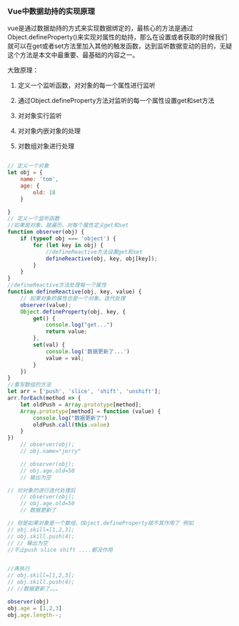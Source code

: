 ### Vue中数据劫持的实现原理

vue是通过数据劫持的方式来实现数据绑定的，最核心的方法是通过Object.defineProperty()来实现对属性的劫持，那么在设置或者获取的时候我们就可以在get或者set方法里加入其他的触发函数，达到监听数据变动的目的，无疑这个方法是本文中最重要、最基础的内容之一。

大致原理：

1. 定义一个监听函数，对对象的每一个属性进行监听

2. 通过Object.defineProperty方法对监听的每一个属性设置get和set方法

3. 对对象实行监听

4. 对对象内嵌对象的处理

5. 对数组对象进行处理

   

```js

// 定义一个对象
let obj = {
    name: 'tom',
    age: {
        old: 18
    }

}
// 定义一个监听函数
//如果是对象，就遍历，对每个属性定义get和set
function observer(obj) {
    if (typeof obj === 'object') {
        for (let key in obj) {
            //defineReactive方法设置get和set
            defineReactive(obj, key, obj[key]);
        }
    }
}
//defineReactive方法处理每一个属性
function defineReactive(obj, key, value) {
    // 如果对象的属性也是一个对象。迭代处理
    observer(value);
    Object.defineProperty(obj, key, {
        get() {
            console.log("get...")
            return value;
        },
        set(val) {
            console.log('数据更新了...')
            value = val;
        }
    })
}
//重写数组的方法
let arr = ['push', 'slice', 'shift', 'unshift'];
arr.forEach(method => {
    let oldPush = Array.prototype[method];
    Array.prototype[method] = function (value) {
        console.log("数据更新了")
        oldPush.call(this.value)
    }
})
    // observer(obj);
    // obj.name="jerry"

    // observer(obj);
    // obj.age.old=50
    // 输出为空

// 对对象的进行迭代处理后
    // observer(obj);
    // obj.age.old=50
    // 数据更新了

// 但是如果对象是一个数组，Object.defineProperty就不其作用了 例如
// obj.skill=[1,2,3];
// obj.skill.push(4);
// // 输出为空
//不止push slice shift ....都没作用


//再执行
// obj.skill=[1,2,3];
// obj.skill.push(4);
// //数据更新了。。。

observer(obj)
obj.age = [1,2,3]
obj.age.length--;
```



